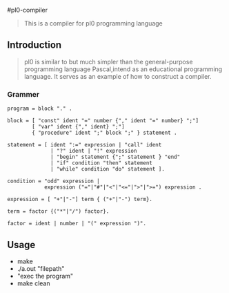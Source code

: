 #pl0-compiler
> This is a compiler for pl0 programming language

## Introduction
> pl0 is similar to but much simpler than the general-purpose programming language Pascal,intend as an educational programming language.
> It serves as an example of how to construct a compiler.

### Grammer
```
program = block "." .

block = [ "const" ident "=" number {"," ident "=" number} ";"]
        [ "var" ident {"," ident} ";"]
        { "procedure" ident ";" block ";" } statement .

statement = [ ident ":=" expression | "call" ident 
              | "?" ident | "!" expression 
              | "begin" statement {";" statement } "end" 
              | "if" condition "then" statement 
              | "while" condition "do" statement ].

condition = "odd" expression |
            expression ("="|"#"|"<"|"<="|">"|">=") expression .

expression = [ "+"|"-"] term { ("+"|"-") term}.

term = factor {("*"|"/") factor}.

factor = ident | number | "(" expression ")".
```

## Usage
- make
- ./a.out "filepath"
- "exec the program"
- make clean

